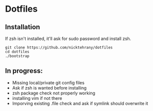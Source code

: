 # Dotfiles

## Installation

If zsh isn't installed, it'll ask for sudo password and install zsh.

```shell
git clone https://github.com/nicktehrany/dotfiles
cd dotfiles
./bootstrap
```
## In progress:

  * Missing local/private git config files
  * Ask if zsh is wanted before installing
  * zsh package check not properly working
  * installing vim if not there
  * Imporving existing .file check and ask if symlink should overwrite it
